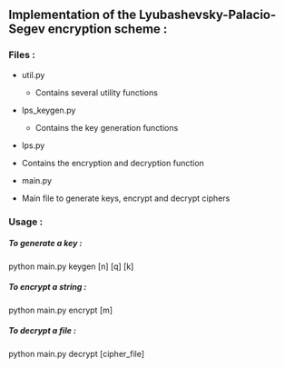 ## Implementation of the Lyubashevsky-Palacio-Segev encryption scheme :

### Files :

+ util.py
  - Contains several utility functions
  
+ lps_keygen.py
  - Contains the key generation functions
  
 + lps.py
  - Contains the encryption and decryption function
  
 + main.py
  - Main file to generate keys, encrypt and decrypt ciphers
 
 ### Usage :
 
##### To generate a key : 
python main.py keygen [n] [q] [k]

##### To encrypt a string : 
python main.py encrypt [m]

##### To decrypt a file : 
python main.py decrypt [cipher_file]
